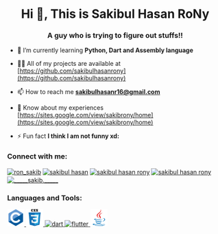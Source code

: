 <h1 align="center">Hi 👋, This is Sakibul Hasan RoNy</h1>
<h3 align="center">A guy who is trying to figure out stuffs!!</h3>

- 🌱 I’m currently learning **Python, Dart and Assembly language**

- 👨‍💻 All of my projects are available at [https://github.com/sakibulhasanrony](https://github.com/sakibulhasanrony)

- 📫 How to reach me **sakibulhasanr16@gmail.com**

- 📄 Know about my experiences [https://sites.google.com/view/sakibrony/home](https://sites.google.com/view/sakibrony/home)

- ⚡ Fun fact **I think I am not funny xd:**

<h3 align="left">Connect with me:</h3>
<p align="left">
<a href="https://twitter.com/ron_sakib" target="blank"><img align="center" src="https://raw.githubusercontent.com/rahuldkjain/github-profile-readme-generator/master/src/images/icons/Social/twitter.svg" alt="ron_sakib" height="30" width="40" /></a>
<a href="https://linkedin.com/in/sakibul hasan" target="blank"><img align="center" src="https://raw.githubusercontent.com/rahuldkjain/github-profile-readme-generator/master/src/images/icons/Social/linked-in-alt.svg" alt="sakibul hasan" height="30" width="40" /></a>
<a href="https://kaggle.com/sakibul hasan rony" target="blank"><img align="center" src="https://raw.githubusercontent.com/rahuldkjain/github-profile-readme-generator/master/src/images/icons/Social/kaggle.svg" alt="sakibul hasan rony" height="30" width="40" /></a>
<a href="https://fb.com/sakibul hasan rony" target="blank"><img align="center" src="https://raw.githubusercontent.com/rahuldkjain/github-profile-readme-generator/master/src/images/icons/Social/facebook.svg" alt="sakibul hasan rony" height="30" width="40" /></a>
<a href="https://instagram.com/_____sakib._____" target="blank"><img align="center" src="https://raw.githubusercontent.com/rahuldkjain/github-profile-readme-generator/master/src/images/icons/Social/instagram.svg" alt="_____sakib._____" height="30" width="40" /></a>
</p>

<h3 align="left">Languages and Tools:</h3>
<p align="left"> <a href="https://www.cprogramming.com/" target="_blank"> <img src="https://raw.githubusercontent.com/devicons/devicon/master/icons/c/c-original.svg" alt="c" width="40" height="40"/> </a> <a href="https://www.w3schools.com/css/" target="_blank"> <img src="https://raw.githubusercontent.com/devicons/devicon/master/icons/css3/css3-original-wordmark.svg" alt="css3" width="40" height="40"/> </a> <a href="https://dart.dev" target="_blank"> <img src="https://www.vectorlogo.zone/logos/dartlang/dartlang-icon.svg" alt="dart" width="40" height="40"/> </a> <a href="https://flutter.dev" target="_blank"> <img src="https://www.vectorlogo.zone/logos/flutterio/flutterio-icon.svg" alt="flutter" width="40" height="40"/> </a> <a href="https://www.java.com" target="_blank"> <img src="https://raw.githubusercontent.com/devicons/devicon/master/icons/java/java-original.svg" alt="java" width="40" height="40"/> </a> </p>
